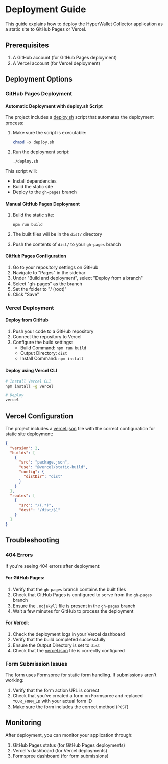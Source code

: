 # Deployment Guide

This guide explains how to deploy the HyperWallet Collector application as a static site to GitHub Pages or Vercel.

## Prerequisites

1. A GitHub account (for GitHub Pages deployment)
2. A Vercel account (for Vercel deployment)

## Deployment Options

### GitHub Pages Deployment

#### Automatic Deployment with deploy.sh Script

The project includes a [deploy.sh](file:///Users/sithu/Downloads/HyperWalletCollector%202/deploy.sh) script that automates the deployment process:

1. Make sure the script is executable:
   ```bash
   chmod +x deploy.sh
   ```

2. Run the deployment script:
   ```bash
   ./deploy.sh
   ```

This script will:
- Install dependencies
- Build the static site
- Deploy to the `gh-pages` branch

#### Manual GitHub Pages Deployment

1. Build the static site:
   ```bash
   npm run build
   ```

2. The built files will be in the `dist/` directory

3. Push the contents of `dist/` to your `gh-pages` branch

#### GitHub Pages Configuration

1. Go to your repository settings on GitHub
2. Navigate to "Pages" in the sidebar
3. Under "Build and deployment", select "Deploy from a branch"
4. Select "gh-pages" as the branch
5. Set the folder to "/ (root)"
6. Click "Save"

### Vercel Deployment

#### Deploy from GitHub

1. Push your code to a GitHub repository
2. Connect the repository to Vercel
3. Configure the build settings:
   - Build Command: `npm run build`
   - Output Directory: `dist`
   - Install Command: `npm install`

#### Deploy using Vercel CLI

```bash
# Install Vercel CLI
npm install -g vercel

# Deploy
vercel
```

## Vercel Configuration

The project includes a [vercel.json](file:///Users/sithu/Downloads/HyperWalletCollector%202/vercel.json) file with the correct configuration for static site deployment:

```json
{
  "version": 2,
  "builds": [
    {
      "src": "package.json",
      "use": "@vercel/static-build",
      "config": {
        "distDir": "dist"
      }
    }
  ],
  "routes": [
    {
      "src": "/(.*)",
      "dest": "/dist/$1"
    }
  ]
}
```

## Troubleshooting

### 404 Errors

If you're seeing 404 errors after deployment:

#### For GitHub Pages:
1. Verify that the `gh-pages` branch contains the built files
2. Check that GitHub Pages is configured to serve from the `gh-pages` branch
3. Ensure the `.nojekyll` file is present in the `gh-pages` branch
4. Wait a few minutes for GitHub to process the deployment

#### For Vercel:
1. Check the deployment logs in your Vercel dashboard
2. Verify that the build completed successfully
3. Ensure the Output Directory is set to `dist`
4. Check that the [vercel.json](file:///Users/sithu/Downloads/HyperWalletCollector%202/vercel.json) file is correctly configured

### Form Submission Issues

The form uses Formspree for static form handling. If submissions aren't working:

1. Verify that the form action URL is correct
2. Check that you've created a form on Formspree and replaced `YOUR_FORM_ID` with your actual form ID
3. Make sure the form includes the correct method (`POST`)

## Monitoring

After deployment, you can monitor your application through:
1. GitHub Pages status (for GitHub Pages deployments)
2. Vercel's dashboard (for Vercel deployments)
3. Formspree dashboard (for form submissions)